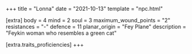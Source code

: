 +++
title = "Lonna"
date = "2021-10-13"
template = "npc.html"

[extra]
body = 4
mind = 2
soul = 3
maximum_wound_points = "2"
resistances = "-"
defence = 11
planar_origin = "Fey Plane"
description = "Feykin woman who resembles a green cat"

[extra.traits_proficiencies]
+++
